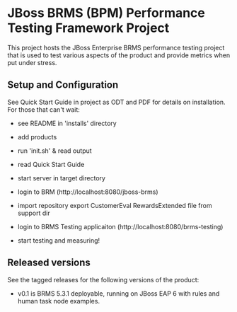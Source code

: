 JBoss BRMS (BPM) Performance Testing Framework Project
======================================================

This project hosts the JBoss Enterprise BRMS performance testing project that is used to test various aspects of the product and
provide metrics when put under stress.

Setup and Configuration
-----------------------

See Quick Start Guide in project as ODT and PDF for details on installation. For those that can't wait:

- see README in 'installs' directory

- add products 

- run 'init.sh' & read output

- read Quick Start Guide

- start server in target directory

- login to BRM (http://localhost:8080/jboss-brms)

- import repository export CustomerEval RewardsExtended file from support dir

- login to BRMS Testing applicaiton (http://localhost:8080/brms-testing)

- start testing and measuring!


Released versions
-----------------

See the tagged releases for the following versions of the product:

- v0.1 is BRMS 5.3.1 deployable, running on JBoss EAP 6 with rules and human task node examples.

